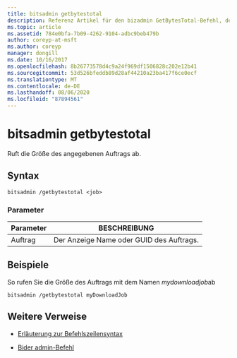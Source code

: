 ```yaml
---
title: bitsadmin getbytestotal
description: Referenz Artikel für den bizadmin GetBytesTotal-Befehl, der die Größe des angegebenen Auftrags abruft.
ms.topic: article
ms.assetid: 784e0bfa-7b09-4262-9104-adbc9beb479b
author: coreyp-at-msft
ms.author: coreyp
manager: dongill
ms.date: 10/16/2017
ms.openlocfilehash: 8b26773578d4c9a24f969df1506828c202e12b41
ms.sourcegitcommit: 53d526bfeddb89d28af44210a23ba417f6ce0ecf
ms.translationtype: MT
ms.contentlocale: de-DE
ms.lasthandoff: 08/06/2020
ms.locfileid: "87894561"
---
```

# <a name="bitsadmin-getbytestotal"></a>bitsadmin getbytestotal

Ruft die Größe des angegebenen Auftrags ab.

## <a name="syntax"></a>Syntax

```
bitsadmin /getbytestotal <job>
```

### <a name="parameters"></a>Parameter

| Parameter | BESCHREIBUNG |
| -------------- | -------------- |
| Auftrag | Der Anzeige Name oder GUID des Auftrags. |

## <a name="examples"></a>Beispiele

So rufen Sie die Größe des Auftrags mit dem Namen *mydownloadjob*ab

```
bitsadmin /getbytestotal myDownloadJob
```

## <a name="additional-references"></a>Weitere Verweise

- [Erläuterung zur Befehlszeilensyntax](command-line-syntax-key.md)

- [Bider admin-Befehl](bitsadmin.md)
